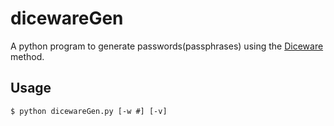 # dicewareGen

A python program to generate passwords(passphrases) using the [Diceware](http://world.std.com/%7Ereinhold/diceware.html) method.

## Usage
```
$ python dicewareGen.py [-w #] [-v]
```